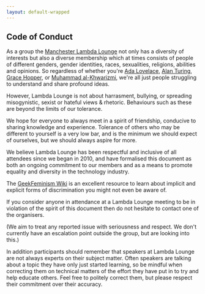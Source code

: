 ```yaml
---
layout: default-wrapped
---
```


## Code of Conduct

As a group the
[Manchester Lambda Lounge](http://www.lambdalounge.org.uk/) not only
has a diversity of interests but also a diverse membership which at
times consists of people of different genders, gender identities,
races, sexualities, religions, abilities and opinions.  So regardless
of whether you're
[Ada Lovelace](https://en.wikipedia.org/wiki/Ada_Lovelace),
[Alan Turing](https://en.wikipedia.org/wiki/Alan_Turing),
[Grace Hopper](https://en.wikipedia.org/wiki/Alan_Turing), or
[Muhammad al-Khwarizmi](https://en.wikipedia.org/wiki/Muhammad_ibn_Musa_al-Khwarizmi),
we're all just people struggling to understand and share profound
ideas.

However, Lambda Lounge is not about harrasment, bullying, or
spreading misogynistic, sexist or hateful views & rhetoric.
Behaviours such as these are beyond the limits of our tolerance.

We hope for everyone to always meet in a spirit of friendship,
conducive to sharing knowledge and experience.  Tolerance of others
who may be different to yourself is a very low bar, and is the minimum
we should expect of ourselves, but we should always aspire for more.

We believe Lambda Lounge has been respectful and inclusive of all
attendees since we began in 2010, and have formalised this document as
both an ongoing commitment to our members and as a means to promote
equality and diversity in the technology industry.

The [GeekFeminism Wiki](http://geekfeminism.wikia.com/wiki/Geek_Feminism_Wiki)
is an excellent resource to learn about implicit and explicit forms of
discrimination you might not even be aware of.

If you consider anyone in attendance at a Lambda Lounge meeting to be
in violation of the spirit of this document then do not hesitate to
contact one of the organisers.

(We aim to treat any reported issue with seriousness and respect.  We
don't currently have an escalation point outside the group, but are
looking into this.)

In addition participants should remember that speakers at Lambda
Lounge are not always experts on their subject matter.  Often speakers
are talking about a topic they have only just started learning, so be
mindful when correcting them on technical matters of the effort they
have put in to try and help educate others.  Feel free to politely
correct them, but please respect their commitment over their accuracy.
